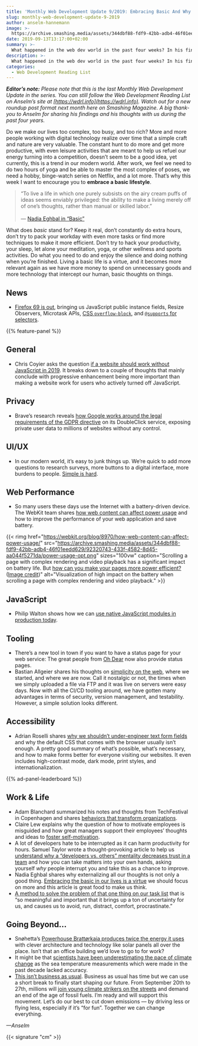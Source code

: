 ```yaml
---
title: 'Monthly Web Development Update 9/2019: Embracing Basic And Why Simple Is Hard'
slug: monthly-web-development-update-9-2019
author: anselm-hannemann
image: >-
  https://archive.smashing.media/assets/344dbf88-fdf9-42bb-adb4-46f01eedd629/92320743-433f-4582-8d45-aa044f5271da/power-usage-opt.png
date: 2019-09-13T13:17:00+02:00
summary: >-
  What happened in the web dev world in the past four weeks? In his final monthly reading list, Anselm summarized everything you need to know to stay on top of things.
description: >-
  What happened in the web dev world in the past four weeks? In his final monthly reading list, Anselm summarized everything you need to know to stay on top of things.
categories:
  - Web Development Reading List
---
```

***Editor’s note:*** *Please note that this is the last Monthly Web Development Update in the series. You can still follow the Web Development Reading List on Anselm’s site at [https://wdrl.info](https://wdrl.info). Watch out for a new roundup post format next month here on Smashing Magazine. A big thank-you to Anselm for sharing his findings and his thoughts with us during the past four years.*

Do we make our lives too complex, too busy, and too rich? More and more people working with digital technology realize over time that a simple craft and nature are very valuable. The constant hunt to do more and get more productive, with even leisure activities that are meant to help us refuel our energy turning into a competition, doesn’t seem to be a good idea, yet currently, this is a trend in our modern world. After work, we feel we need to do two hours of yoga and be able to master the most complex of poses, we need a hobby, binge-watch series on Netflix, and a lot more. That’s why this week I want to encourage you to **embrace a basic lifestyle**.

<blockquote>“To live a life in which one purely subsists on the airy cream puffs of ideas seems enviably privileged: the ability to make a living merely off of one’s thoughts, rather than manual or skilled labor.”<br /><br />— <a href="https://nadiaeghbal.com/basic">Nadia Eghbal in “Basic”</a></blockquote>

What does *basic* stand for? Keep it real, don’t constantly do extra hours, don’t try to pack your workday with even more tasks or find more techniques to make it more efficient. Don’t try to hack your productivity, your sleep, let alone your meditation, yoga, or other wellness and sports activities. Do what you need to do and enjoy the silence and doing nothing when you’re finished. Living a basic life is a virtue, and it becomes more relevant again as we have more money to spend on unnecessary goods and more technology that intercept our human, basic thoughts on things.

## News

- [Firefox 69 is out](https://hacks.mozilla.org/2019/09/firefox-69-a-tale-of-resize-observer-microtasks-css-and-devtools/), bringing us JavaScript public instance fields, Resize Observers, Microtask APIs, [CSS <code>overflow-block</code>](https://developer.mozilla.org/en-US/docs/Web/CSS/overflow-block), and [<code>@supports</code> for selectors](https://developer.mozilla.org/en-US/docs/Web/CSS/@supports#Testing_for_the_support_of_a_selector).

{{% feature-panel %}}

## General

- Chris Coyier asks the question [if a website should work without JavaScript in 2019](https://css-tricks.com/should-a-website-work-without-javascript/). It breaks down to a couple of thoughts that mainly conclude with progressive enhancement being more important than making a website work for users who actively turned off JavaScript.

## Privacy

- Brave’s research reveals [how Google works around the legal requirements of the GDPR directive](https://brave.com/google-gdpr-workaround/) on its DoubleClick service, exposing private user data to millions of websites without any control.

## UI/UX

- In our modern world, it’s easy to junk things up. We’re quick to add more questions to research surveys, more buttons to a digital interface, more burdens to people. [Simple is hard](https://behavioralscientist.org/be-an-elegant-simplifier/).

## Web Performance

- So many users these days use the Internet with a battery-driven device. The WebKit team shares [how web content can affect power usage](https://webkit.org/blog/8970/how-web-content-can-affect-power-usage/) and how to improve the performance of your web application and save battery.

{{< rimg href="https://webkit.org/blog/8970/how-web-content-can-affect-power-usage/" src="https://archive.smashing.media/assets/344dbf88-fdf9-42bb-adb4-46f01eedd629/92320743-433f-4582-8d45-aa044f5271da/power-usage-opt.png" sizes="100vw" caption="Scrolling a page with complex rendering and video playback has a significant impact on battery life. But <a href='https://webkit.org/blog/8970/how-web-content-can-affect-power-usage/'>how can you make your pages more power efficient?</a> (<a href='https://webkit.org/blog/8970/how-web-content-can-affect-power-usage/'>Image credit</a>)" alt="Visualization of high impact on the battery when scrolling a page with complex rendering and video playback." >}}

## JavaScript

- Philip Walton shows how we can [use native JavaScript modules in production today](https://philipwalton.com/articles/using-native-javascript-modules-in-production-today/).

## Tooling

- There’s a new tool in town if you want to have a status page for your web service: The great people from [Oh Dear](https://status.ohdear.app/) now also provide status pages.
- Bastian Allgeier shares his thoughts on [simplicity on the web](https://bastianallgeier.com/notes/simplicity-part-2), where we started, and where we are now. Call it nostalgic or not, the times when we simply uploaded a file via FTP and it was live on servers were easy days. Now with all the CI/CD tooling around, we have gotten many advantages in terms of security, version management, and testability. However, a simple solution looks different.

## Accessibility

- Adrian Roselli shares [why we shouldn’t under-engineer text form fields](https://adrianroselli.com/2019/09/under-engineered-text-boxen.html) and why the default CSS that comes with the browser usually isn’t enough. A pretty good summary of what’s possible, what’s necessary, and how to make forms better for everyone visiting our websites. It even includes high-contrast mode, dark mode, print styles, and internationalization.

{{% ad-panel-leaderboard %}}

## Work & Life

- Adam Blanchard summarized his notes and thoughts from TechFestival in Copenhagen and shares [behaviors that transform organizations](https://adamblanchard.co.uk/blog/2019/behaviours-that-transform-orgs/).
- Claire Lew explains why the question of how to motivate employees is misguided and how great managers support their employees’ thoughts and ideas to [foster self-motivation](https://m.signalvnoise.com/how-to-motivate-employees-dont/).
- A lot of developers hate to be interrupted as it can harm productivity for hours. Samuel Taylor wrote a thought-provoking article to help us [understand why a “developers vs. others” mentality decreases trust in a team](https://www.samueltaylor.org/articles/a-5min-meeting-shouldnt-ruin-productivity.html) and how you can take matters into your own hands, asking yourself *why* people interrupt you and take this as a chance to improve.
- Nadia Eghbal shares why externalizing all our thoughts is not only a good thing. [Embracing the basic in our lives is a virtue](https://nadiaeghbal.com/basic) we should focus on more and this article is great food to make us think.
- [A method to solve the problem of that one thing on our task list](https://zenhabits.net/3steps/) that is “so meaningful and important that it brings up a ton of uncertainty for us, and causes us to avoid, run, distract, comfort, procrastinate.”

## Going Beyond…

- Snøhetta’s [Powerhouse Brattørkaia produces twice the energy it uses](https://www.powerhouse.no/en/prosjekter/powerhouse-brattorkaia/) with clever architecture and technology like solar panels all over the place. Isn’t that an office building we’d love to go to for work?
- It might be that [scientists have been underestimating the pace of climate change](https://blogs.scientificamerican.com/observations/scientists-have-been-underestimating-the-pace-of-climate-change/) as the sea temperature measurements which were made in the past decade lacked accuracy.
- [This isn’t business as usual](https://www.notbusinessasusual.co/). Business as usual has time but we can use a short break to finally start shaping our future. From September 20th to 27th, millions will [join young climate strikers on the streets](https://globalclimatestrike.net/) and demand an end of the age of fossil fuels. I’m ready and will support this movement. Let’s do our best to cut down emissions — by driving less or flying less, especially if it’s “for fun”. Together we can change everything.

*—Anselm*

{{< signature "cm" >}}